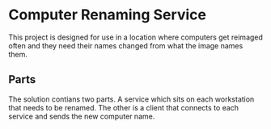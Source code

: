 Computer Renaming Service
======================

This project is designed for use in a location where computers
get reimaged often and they need their names changed from what
the image names them.

Parts
-----

The solution contians two parts.  A service which sits on each
workstation that needs to be renamed.  The other is a client
that connects to each service and sends the new computer name.